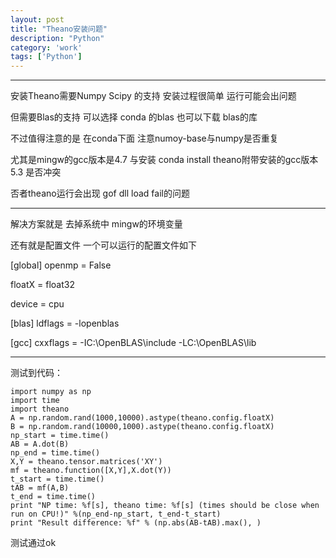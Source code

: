 ```yaml
---
layout: post
title: "Theano安装问题"
description: "Python"
category: 'work'
tags: ['Python']
---
```



----------

安装Theano需要Numpy Scipy 的支持  安装过程很简单  运行可能会出问题 

但需要Blas的支持  可以选择 conda 的blas  也可以下载 blas的库

不过值得注意的是 在conda下面 注意numoy-base与numpy是否重复

尤其是mingw的gcc版本是4.7  与安装 conda install theano附带安装的gcc版本5.3  是否冲突   

否者theano运行会出现 gof  dll load  fail的问题  

<!--more-->


----------

解决方案就是  去掉系统中  mingw的环境变量


还有就是配置文件  一个可以运行的配置文件如下  

[global]
openmp = False

floatX = float32 

device = cpu

[blas]
ldflags     =  -lopenblas


[gcc]
cxxflags    =  -IC:\\OpenBLAS\include -LC:\OpenBLAS\lib


----------


测试到代码：

    import numpy as np  
    import time  
    import theano  
    A = np.random.rand(1000,10000).astype(theano.config.floatX)  
    B = np.random.rand(10000,1000).astype(theano.config.floatX)  
    np_start = time.time()  
    AB = A.dot(B)  
    np_end = time.time()  
    X,Y = theano.tensor.matrices('XY')  
    mf = theano.function([X,Y],X.dot(Y))  
    t_start = time.time()  
    tAB = mf(A,B)  
    t_end = time.time()  
    print "NP time: %f[s], theano time: %f[s] (times should be close when run on CPU!)" %(np_end-np_start, t_end-t_start)  
    print "Result difference: %f" % (np.abs(AB-tAB).max(), )  


测试通过ok
